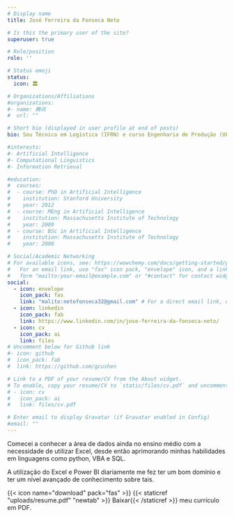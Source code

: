 ```yaml
---
# Display name
title: José Ferreira da Fonseca Neto

# Is this the primary user of the site?
superuser: true

# Role/position
role: ''

# Status emoji
status:
  icon: 🏛

# Organizations/Affiliations
#organizations:
#- name: 腾讯
#  url: ""

# Short bio (displayed in user profile at end of posts)
bio: Sou Técnico em Logística (IFRN) e curso Engenharia de Produção (UFRN). Aplicandom meus conhecimentos na Análise de Dados.

#interests:
#- Artificial Intelligence
#- Computational Linguistics
#- Information Retrieval

#education:
#  courses:
#  - course: PhD in Artificial Intelligence
#    institution: Stanford University
#    year: 2012
#  - course: MEng in Artificial Intelligence
#    institution: Massachusetts Institute of Technology
#    year: 2009
#  - course: BSc in Artificial Intelligence
#    institution: Massachusetts Institute of Technology
#    year: 2008

# Social/Academic Networking
# For available icons, see: https://wowchemy.com/docs/getting-started/page-builder/#icons
#   For an email link, use "fas" icon pack, "envelope" icon, and a link in the
#   form "mailto:your-email@example.com" or "#contact" for contact widget.
social:
  - icon: envelope
    icon_pack: fas
    link: "malito:netofonseca32@gmail.com" # For a direct email link, use "mailto:test@example.org".
  - icon: linkedin
    icon_pack: fab
    link: https://www.linkedin.com/in/jose-ferreira-da-fonseca-neto/
  - icon: cv
    icon_pack: ai
    link: files
# Uncomment below for Github link
#- icon: github
#  icon_pack: fab
#  link: https://github.com/gcushen

# Link to a PDF of your resume/CV from the About widget.
# To enable, copy your resume/CV to `static/files/cv.pdf` and uncomment the lines below.
# - icon: cv
#   icon_pack: ai
#   link: files/cv.pdf

# Enter email to display Gravatar (if Gravatar enabled in Config)
#email: ""
---
```


Comecei a conhecer a área de dados ainda no ensino médio com a necessidade de utilizar Excel, desde então
aprimorando minhas habilidades em linguagens como python, VBA e SQL.

A utilização do Excel e Power BI diariamente me fez ter um bom domínio e ter um nível avançado de conhecimento sobre tais.

{{< icon name="download" pack="fas" >}} {{< staticref "uploads/resume.pdf" "newtab" >}} Baixar{{< /staticref >}} meu currículo em PDF.
